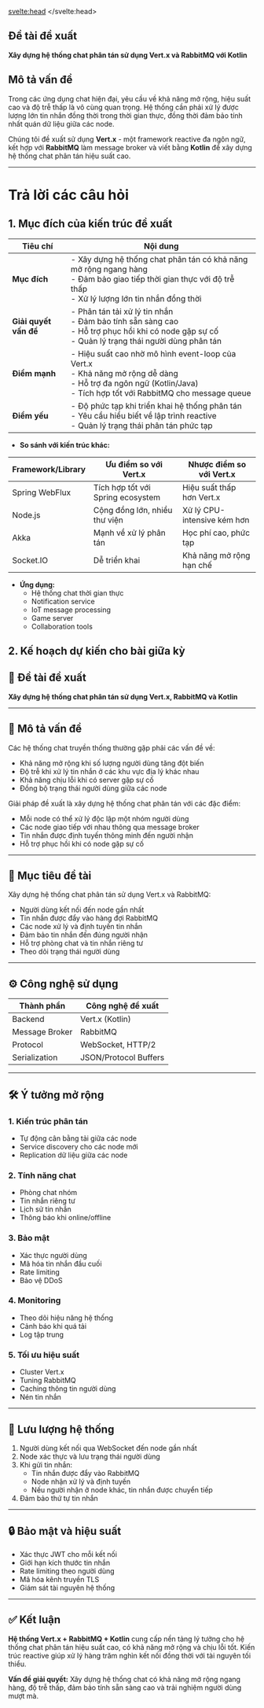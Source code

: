 <svelte:head>
	<title>Distributed Chat System</title>
</svelte:head>

## Đề tài đề xuất

**Xây dựng hệ thống chat phân tán sử dụng Vert.x và RabbitMQ với Kotlin**

## Mô tả vấn đề

Trong các ứng dụng chat hiện đại, yêu cầu về khả năng mở rộng, hiệu suất cao và độ trễ thấp là vô cùng quan trọng. Hệ thống cần phải xử lý được lượng lớn tin nhắn đồng thời trong thời gian thực, đồng thời đảm bảo tính nhất quán dữ liệu giữa các node.

Chúng tôi đề xuất sử dụng **Vert.x** - một framework reactive đa ngôn ngữ, kết hợp với **RabbitMQ** làm message broker và viết bằng **Kotlin** để xây dựng hệ thống chat phân tán hiệu suất cao.

---

# Trả lời các câu hỏi
## 1. Mục đích của kiến trúc đề xuất

| **Tiêu chí**       | **Nội dung**                                                                                                                                   |
|--------------------|------------------------------------------------------------------------------------------------------------------------------------------------|
| **Mục đích**       | - Xây dựng hệ thống chat phân tán có khả năng mở rộng ngang hàng<br>- Đảm bảo giao tiếp thời gian thực với độ trễ thấp<br>- Xử lý lượng lớn tin nhắn đồng thời |
| **Giải quyết vấn đề** | - Phân tán tải xử lý tin nhắn<br>- Đảm bảo tính sẵn sàng cao<br>- Hỗ trợ phục hồi khi có node gặp sự cố<br>- Quản lý trạng thái người dùng phân tán |
| **Điểm mạnh**      | - Hiệu suất cao nhờ mô hình event-loop của Vert.x<br>- Khả năng mở rộng dễ dàng<br>- Hỗ trợ đa ngôn ngữ (Kotlin/Java)<br>- Tích hợp tốt với RabbitMQ cho message queue |
| **Điểm yếu**       | - Độ phức tạp khi triển khai hệ thống phân tán<br>- Yêu cầu hiểu biết về lập trình reactive<br>- Quản lý trạng thái phân tán phức tạp |

- **So sánh với kiến trúc khác:**

| Framework/Library | Ưu điểm so với Vert.x         | Nhược điểm so với Vert.x         |
|-------------------|-------------------------------|----------------------------------|
| Spring WebFlux    | Tích hợp tốt với Spring ecosystem | Hiệu suất thấp hơn Vert.x        |
| Node.js           | Cộng đồng lớn, nhiều thư viện | Xử lý CPU-intensive kém hơn      |
| Akka              | Mạnh về xử lý phân tán        | Học phí cao, phức tạp            |
| Socket.IO         | Dễ triển khai                 | Khả năng mở rộng hạn chế         |

- **Ứng dụng:**
  - Hệ thống chat thời gian thực
  - Notification service
  - IoT message processing
  - Game server
  - Collaboration tools

## 2. Kế hoạch dự kiến cho bài giữa kỳ

## 🧠 Đề tài đề xuất

**Xây dựng hệ thống chat phân tán sử dụng Vert.x, RabbitMQ và Kotlin**

---

## 📌 Mô tả vấn đề

Các hệ thống chat truyền thống thường gặp phải các vấn đề về:
- Khả năng mở rộng khi số lượng người dùng tăng đột biến
- Độ trễ khi xử lý tin nhắn ở các khu vực địa lý khác nhau
- Khả năng chịu lỗi khi có server gặp sự cố
- Đồng bộ trạng thái người dùng giữa các node

Giải pháp đề xuất là xây dựng hệ thống chat phân tán với các đặc điểm:
- Mỗi node có thể xử lý độc lập một nhóm người dùng
- Các node giao tiếp với nhau thông qua message broker
- Tin nhắn được định tuyến thông minh đến người nhận
- Hỗ trợ phục hồi khi có node gặp sự cố

---

## 🎯 Mục tiêu đề tài

Xây dựng hệ thống chat phân tán sử dụng Vert.x và RabbitMQ:

- Người dùng kết nối đến node gần nhất
- Tin nhắn được đẩy vào hàng đợi RabbitMQ
- Các node xử lý và định tuyến tin nhắn
- Đảm bảo tin nhắn đến đúng người nhận
- Hỗ trợ phòng chat và tin nhắn riêng tư
- Theo dõi trạng thái người dùng

---

## ⚙️ Công nghệ sử dụng

| Thành phần        | Công nghệ đề xuất                                 |
|-------------------|---------------------------------------------------|
| Backend           | Vert.x (Kotlin)                                   |
| Message Broker    | RabbitMQ                                          |
| Protocol          | WebSocket, HTTP/2                                |
| Serialization     | JSON/Protocol Buffers                            |

---

## 🛠️ Ý tưởng mở rộng

### 1. Kiến trúc phân tán
- Tự động cân bằng tải giữa các node
- Service discovery cho các node mới
- Replication dữ liệu giữa các node

### 2. Tính năng chat
- Phòng chat nhóm
- Tin nhắn riêng tư
- Lịch sử tin nhắn
- Thông báo khi online/offline

### 3. Bảo mật
- Xác thực người dùng
- Mã hóa tin nhắn đầu cuối
- Rate limiting
- Bảo vệ DDoS

### 4. Monitoring
- Theo dõi hiệu năng hệ thống
- Cảnh báo khi quá tải
- Log tập trung

### 5. Tối ưu hiệu suất
- Cluster Vert.x
- Tuning RabbitMQ
- Caching thông tin người dùng
- Nén tin nhắn

---

## 🔁 Lưu lượng hệ thống

1. Người dùng kết nối qua WebSocket đến node gần nhất
2. Node xác thực và lưu trạng thái người dùng
3. Khi gửi tin nhắn:
   - Tin nhắn được đẩy vào RabbitMQ
   - Node nhận xử lý và định tuyến
   - Nếu người nhận ở node khác, tin nhắn được chuyển tiếp
4. Đảm bảo thứ tự tin nhắn

---

## 🔒 Bảo mật và hiệu suất

- Xác thực JWT cho mỗi kết nối
- Giới hạn kích thước tin nhắn
- Rate limiting theo người dùng
- Mã hóa kênh truyền TLS
- Giám sát tài nguyên hệ thống

---

## ✅ Kết luận

**Hệ thống Vert.x + RabbitMQ + Kotlin** cung cấp nền tảng lý tưởng cho hệ thống chat phân tán hiệu suất cao, có khả năng mở rộng và chịu lỗi tốt. Kiến trúc reactive giúp xử lý hàng trăm nghìn kết nối đồng thời với tài nguyên tối thiểu.

**Vấn đề giải quyết:** Xây dựng hệ thống chat có khả năng mở rộng ngang hàng, độ trễ thấp, đảm bảo tính sẵn sàng cao và trải nghiệm người dùng mượt mà.